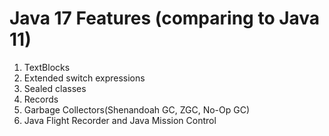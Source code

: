 
#  Java 17 Features (comparing to Java 11)
1.	TextBlocks
2.	Extended switch expressions
3.	Sealed classes
4.	Records
5.	Garbage Collectors(Shenandoah GC, ZGC, No-Op GC)
6.	Java Flight Recorder and Java Mission Control